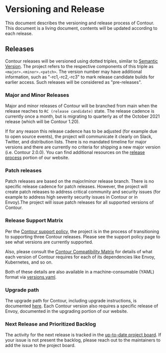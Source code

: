 # Versioning and Release
This document describes the versioning and release process of Contour. This document is a living document, contents will be updated according to each release.

## Releases
Contour releases will be versioned using dotted triples, similar to [Semantic Version](http://semver.org/). The project refers to the respective components of this triple as `<major>.<minor>.<patch>`. The version number may have additional information, such as "-rc1,-rc2,-rc3" to mark release candidate builds for earlier access. Such releases will be considered as "pre-releases".

### Major and Minor Releases
Major and minor releases of Contour will be branched from main when the release reaches to `RC (release candidate)` state. The release cadence is currently once a month, but is migrating to quarterly as of the October 2021 release (which will be Contour 1.20).

If for any reason this release cadence has to be adjusted (for example due to open source events), the project will communicate it clearly on Slack, Twitter, and distribution lists. There is no mandated timeline for major versions and there are currently no criteria for shipping a new major version (i.e. Contour 2.0.0). You can find additional resources on the [release process](https://projectcontour.io/resources/release-process/) portion of our website.

### Patch releases
Patch releases are based on the major/minor release branch. There is no specific release cadence for patch releases. However, the project will create patch releases to address critical community and security issues (for example to address high severity security issues in Contour or in Envoy).The project will issue patch releases for all supported versions of Contour.

### Release Support Matrix
Per the [Contour support policy](https://projectcontour.io/resources/support/), the project is in the process of transitioning to supporting three Contour releases. Please see the support policy page to see what versions are currently supported.

Also, please consult the [Contour Compatibility Matrix](https://projectcontour.io/resources/compatibility-matrix/) for details of what each version of Contour requires for each of its dependencies like Envoy, Kubernetes, and so on.

Both of these details are also available in a machine-consumable (YAML) format via [versions.yaml](https://github.com/projectcontour/contour/blob/main/versions.yaml).


### Upgrade path 
The upgrade path for Contour, including upgrade instructions, is documented [here](https://projectcontour.io/resources/upgrading/). Each Contour version also requires a specific release of Envoy, documented in the upgrading portion of our website.

### Next Release and Prioritized Backlog
The activity for the next release is tracked in the [up-to-date project board](https://github.com/orgs/projectcontour/projects/2). If your issue is not present the backlog, please reach out to the maintainers to add the issue to the project board.
